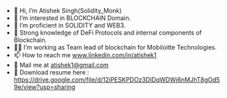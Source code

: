 - 👋 Hi, I’m Atishek Singh(Solidity_Monk)
- 👀 I’m interested in BLOCKCHAIN Domain. 
- 🌱 I’m proficient in SOLIDITY and WEB3. 
- 💪 Strong knowledge of DeFi Protocols and internal components of Blockchain. 
- 👨‍💻 I’m working as Team lead of blockchain for Mobiloitte Technologies.
- 📫 How to reach me www.linkedin.com/in/atishek1
- 📧 Mail me at [atishek1@gmail.com ](url)
- :page_facing_up:   Download resume here : https://drive.google.com/file/d/12iPESKPDOz3DIDqWDWj6nMJhT8gOd59e/view?usp=sharing

<!---
atisheksingh/atisheksingh is a ✨ special ✨ repository because its `README.md` (this file) appears on your GitHub profile.
You can click the Preview link to take a look at your changes.
--->
